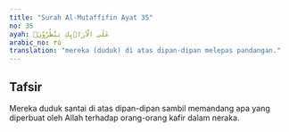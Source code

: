 ```yaml
---
title: "Surah Al-Mutaffifin Ayat 35"
no: 35
ayah: عَلَى الْاَرَاۤىِٕكِ يَنْظُرُوْنَۗ
arabic_no: ٣٥
translation: "mereka (duduk) di atas dipan-dipan melepas pandangan."
---
```


## Tafsir

Mereka duduk santai di atas dipan-dipan sambil memandang apa yang diperbuat oleh Allah terhadap orang-orang kafir dalam neraka.